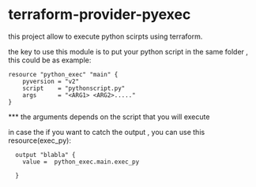 # terraform-provider-pyexec

this project allow to execute python  scirpts using terraform.

the key to use this module is to put your python script in the same folder , this could be as example:


	resource "python_exec" "main" {
        pyversion = "v2"
	    script    = "pythonscript.py"
	    args      = "<ARG1> <ARG2>....."
	}

*** the arguments depends on the script that you will execute

in case the if  you want to catch the output , you can use this resource(exec_py):

	  output "blabla" {
	    value =  python_exec.main.exec_py

	  }
